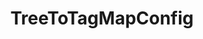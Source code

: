 ---
optionsClassName: TreeToTagMapConfig
optionsClassFullName: MigrationTools._EngineV1.Configuration.FieldMap.TreeToTagMapConfig
configurationSamples:
- name: default
  description: 
  code: >-
    {
      "$type": "TreeToTagMapConfig",
      "WorkItemTypeName": "*",
      "toSkip": 2,
      "timeTravel": 0
    }
  sampleFor: MigrationTools._EngineV1.Configuration.FieldMap.TreeToTagMapConfig
description: Need to clear out those nasty Area tree hierarchies? This creates Tags for each node in the Area Path...
className: TreeToTagMapConfig
typeName: FieldMaps
architecture: v2
options:
- parameterName: timeTravel
  type: Int32
  description: missng XML code comments
  defaultValue: missng XML code comments
- parameterName: toSkip
  type: Int32
  description: missng XML code comments
  defaultValue: missng XML code comments
- parameterName: WorkItemTypeName
  type: String
  description: missng XML code comments
  defaultValue: missng XML code comments

redirectFrom: []
layout: reference
toc: true
permalink: /Reference/v2/FieldMaps/TreeToTagMapConfig/
title: TreeToTagMapConfig
categories:
- FieldMaps
- v2
notes: ''
introduction: ''

---